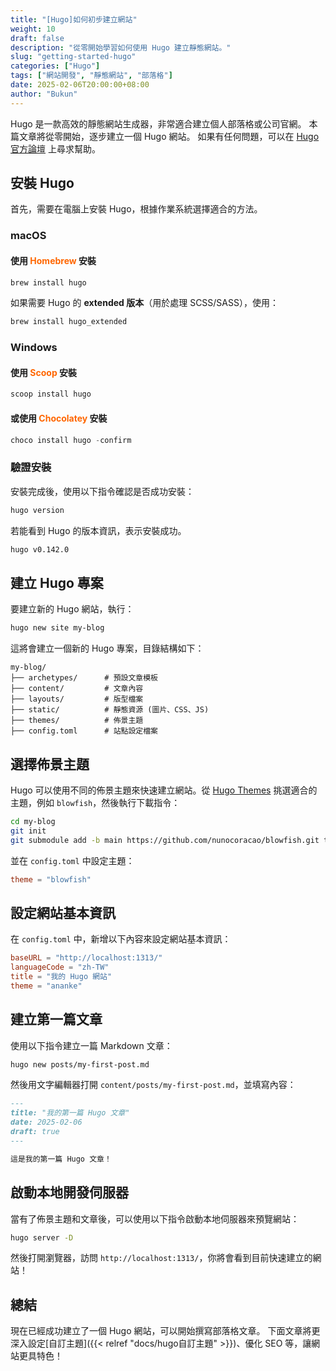 ```yaml
---
title: "[Hugo]如何初步建立網站"
weight: 10
draft: false
description: "從零開始學習如何使用 Hugo 建立靜態網站。"
slug: "getting-started-hugo"
categories: ["Hugo"]
tags: ["網站開發", "靜態網站", "部落格"]
date: 2025-02-06T20:00:00+08:00
author: "Bukun"
---
```


Hugo 是一款高效的靜態網站生成器，非常適合建立個人部落格或公司官網。
本篇文章將從零開始，逐步建立一個 Hugo 網站。
如果有任何問題，可以在 [Hugo 官方論壇](https://discourse.gohugo.io/) 上尋求幫助。

## 安裝 Hugo

首先，需要在電腦上安裝 Hugo，根據作業系統選擇適合的方法。

### macOS

#### 使用 <span style="color: #ff6600">Homebrew</span> 安裝

```bash
brew install hugo
```

如果需要 Hugo 的 **extended 版本**（用於處理 SCSS/SASS），使用：

```bash
brew install hugo_extended
```

### Windows

#### 使用 <span style="color: #ff6600">Scoop</span> 安裝

```powershell
scoop install hugo
```

#### 或使用 <span style="color: #ff6600">Chocolatey</span> 安裝

```powershell
choco install hugo -confirm
```

### 驗證安裝

安裝完成後，使用以下指令確認是否成功安裝：

```bash
hugo version
```

若能看到 Hugo 的版本資訊，表示安裝成功。

```bash
hugo v0.142.0
```

## 建立 Hugo 專案

要建立新的 Hugo 網站，執行：

```bash
hugo new site my-blog
```

這將會建立一個新的 Hugo 專案，目錄結構如下：

```
my-blog/
├── archetypes/      # 預設文章模板
├── content/         # 文章內容
├── layouts/         # 版型檔案
├── static/          # 靜態資源 (圖片、CSS、JS)
├── themes/          # 佈景主題
├── config.toml      # 站點設定檔案
```

## 選擇佈景主題

Hugo 可以使用不同的佈景主題來快速建立網站。從 [Hugo Themes](https://themes.gohugo.io/) 挑選適合的主題，例如 `blowfish`，然後執行下載指令：

```bash
cd my-blog
git init
git submodule add -b main https://github.com/nunocoracao/blowfish.git themes/blowfish
```

並在 `config.toml` 中設定主題：

```toml
theme = "blowfish"
```

## 設定網站基本資訊

在 `config.toml` 中，新增以下內容來設定網站基本資訊：

```toml
baseURL = "http://localhost:1313/"
languageCode = "zh-TW"
title = "我的 Hugo 網站"
theme = "ananke"
```

## 建立第一篇文章

使用以下指令建立一篇 Markdown 文章：

```bash
hugo new posts/my-first-post.md
```

然後用文字編輯器打開 `content/posts/my-first-post.md`，並填寫內容：

```markdown
---
title: "我的第一篇 Hugo 文章"
date: 2025-02-06
draft: true
---

這是我的第一篇 Hugo 文章！
```

## 啟動本地開發伺服器

當有了佈景主題和文章後，可以使用以下指令啟動本地伺服器來預覽網站：

```bash
hugo server -D
```

然後打開瀏覽器，訪問 `http://localhost:1313/`，你將會看到目前快速建立的網站！

## 總結

現在已經成功建立了一個 Hugo 網站，可以開始撰寫部落格文章。
下面文章將更深入設定[自訂主題]({{< relref "docs/hugo自訂主題" >}})、優化 SEO 等，讓網站更具特色！
